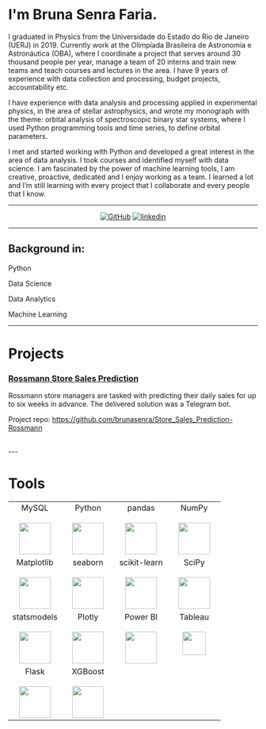 # I'm Bruna Senra Faria.

I graduated in Physics from the Universidade do Estado do Rio de Janeiro (UERJ) in 2019. Currently work at the Olimpíada Brasileira de Astronomia e Astronáutica (OBA), where I coordinate a project that serves around 30 thousand people per year, manage a team of 20 interns and train new teams and teach courses and lectures in the area. I have 9 years of experience with data collection and processing, budget projects, accountability etc.

I have experience with data analysis and processing applied in experimental physics, in the area of stellar astrophysics, and wrote my monograph with the theme: orbital analysis of spectroscopic binary star systems, where I used Python programming tools and time series, to define orbital parameters.

I met and started working with Python and developed a great interest in the area of data analysis. I took courses and identified myself with data science. I am fascinated by the power of machine learning tools, I am creative, proactive, dedicated and I enjoy working as a team. I learned a lot and I’m still learning with every project that I collaborate and every people that I know.

---

<p align="center">
    <a href="https://github.com/brunasenra" target="_blank"><img alt="GitHub" src="https://img.shields.io/badge/-@brunasenra-181717?style=flat-square&logo=GitHub&logoColor=white"></a>
    <a href="https://www.linkedin.com/in/bruna-senra-faria/" target="_blank"><img alt="linkedin" src="https://img.shields.io/badge/-LinkedIn-0077B5?style=flat-square&logo=Linkedin&logoColor=white"></a>

---

## Background in:

Python

Data Science

Data Analytics

Machine Learning

---
# Projects

### [Rossmann Store Sales Prediction](https://github.com/brunasenra/Store_Sales_Prediction-Rossmann)

Rossmann store managers are tasked with predicting their daily sales for up to six weeks in advance. The delivered solution was a Telegram bot.

Project repo: https://github.com/brunasenra/Store_Sales_Prediction-Rossmann

<br>
---

# Tools

<table>
  <tbody>
    <tr valign="top">
      <td width="25%" align="center">
        <span>MySQL</span><br><br>
        <img height="64px" src="https://cdn.svgporn.com/logos/mysql.svg">
      </td>
      <td width="25%" align="center">
        <span>Python</span><br><br>
        <img height="64px" src="https://cdn.svgporn.com/logos/python.svg">
      </td>
      <td width="25%" align="center">
        <span>pandas</span><br><br>
        <img height="64px" src="https://pandas.pydata.org/static/img/pandas.svg">
      </td>
      <td width="25%" align="center">
        <span>NumPy</span><br><br>
        <img height="64px" src="https://numpy.org/images/logos/numpy.svg">
      </td>
    </tr>
    <tr valign="top">
      <td width="25%" align="center">
        <span>Matplotlib</span><br><br>
        <img height="64px" src="https://matplotlib.org/_images/sphx_glr_logos2_001.png">
      </td>
      <td width="25%" align="center">
        <span>seaborn</span><br><br>
        <img height="64px" src="https://seaborn.pydata.org/_static/logo-wide-lightbg.svg">
      </td>
      <td width="25%" align="center">
        <span>scikit-learn</span><br><br>
        <img height="64px" src="https://scikit-learn.org/stable/_images/scikit-learn-logo-notext.png">
      </td>
      <td width="25%" align="center">
        <span>SciPy</span><br><br>
        <img height="64px" src="https://bids.berkeley.edu/sites/default/files/styles/450x254/public/projects/scipy_logo_450x254.png?itok=kcdZBxrP">
      </td>
    <tr valign="top">
      <td width="25%" align="center">
        <span>statsmodels</span><br><br>
        <img height="64px" src="https://www.statsmodels.org/stable/_images/statsmodels-logo-v2.svg">
      </td>
      <td width="25%" align="center">
        <span>Plotly</span><br><br>
        <img height="64px" src="https://blog.f1000.com/wp-content/uploads/2017/07/logo.png">
      </td>
      <td width="25%" align="center">
        <span>Power BI</span><br><br>
        <img height="64px" src="https://uploaddeimagens.com.br/images/002/851/738/full/powerbi_logo.png?1598489763">
      </td>
      <td width="25%" align="center">
        <span>Tableau</span><br><br>
        <img height="47px" src="https://www.tableau.com/themes/custom/tableau_www/logo.png">
      </td>
    </tr>
    <tr valign="top">
    <td width="25%" align="center">
        <span>Flask</span><br><br>
        <img height="64px" src="https://flask.palletsprojects.com/en/1.1.x/_images/flask-logo.png">
      </td>
      <td width="25%" align="center">
        <span>XGBoost</span><br><br>
        <img height="64px" src="https://upload.wikimedia.org/wikipedia/commons/6/69/XGBoost_logo.png">
      </td>
    </tr>
  </tbody>
</table>


